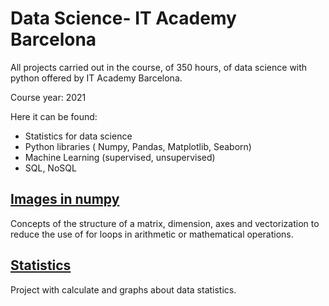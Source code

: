 # Data Science- IT Academy Barcelona

All projects carried out in the course, of 350 hours, of data science with python offered by IT Academy Barcelona.

Course year: 2021

Here it can be found:

- Statistics for data science
- Python libraries ( Numpy, Pandas, Matplotlib, Seaborn)
- Machine Learning (supervised, unsupervised)
- SQL, NoSQL



## [Images in numpy](https://github.com/ssilvacris/Data_Science-IT-Academy-Barcelona/tree/main/Tarefa_2)

Concepts of the structure of a matrix, dimension, axes and vectorization to reduce the use of for loops in arithmetic or mathematical operations.



## [Statistics](https://github.com/ssilvacris/Data_Science-IT-Academy-Barcelona/tree/main/Sprint_7)

Project with calculate and graphs about data statistics.


